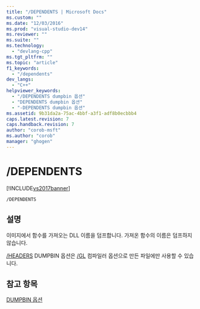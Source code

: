 ```yaml
---
title: "/DEPENDENTS | Microsoft Docs"
ms.custom: ""
ms.date: "12/03/2016"
ms.prod: "visual-studio-dev14"
ms.reviewer: ""
ms.suite: ""
ms.technology: 
  - "devlang-cpp"
ms.tgt_pltfrm: ""
ms.topic: "article"
f1_keywords: 
  - "/dependents"
dev_langs: 
  - "C++"
helpviewer_keywords: 
  - "/DEPENDENTS dumpbin 옵션"
  - "DEPENDENTS dumpbin 옵션"
  - "-DEPENDENTS dumpbin 옵션"
ms.assetid: 9b31da2a-75ac-4bbf-a3f1-adf8b0ecbbb4
caps.latest.revision: 7
caps.handback.revision: 7
author: "corob-msft"
ms.author: "corob"
manager: "ghogen"
---
```

# /DEPENDENTS
[!INCLUDE[vs2017banner](../../assembler/inline/includes/vs2017banner.md)]

```  
/DEPENDENTS  
```  
  
## 설명  
 이미지에서 함수를 가져오는 DLL 이름을 덤프합니다.  가져온 함수의 이름은 덤프하지 않습니다.  
  
 [\/HEADERS](../../build/reference/headers.md) DUMPBIN 옵션은 [\/GL](../../build/reference/gl-whole-program-optimization.md) 컴파일러 옵션으로 만든 파일에만 사용할 수 있습니다.  
  
## 참고 항목  
 [DUMPBIN 옵션](../../build/reference/dumpbin-options.md)